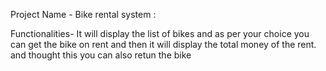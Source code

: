 Project Name - Bike rental system   :



Functionalities- It will display the list of bikes and as per your choice you can get the bike on rent and then it will display the total money of the rent. and thought this you can also retun the bike
